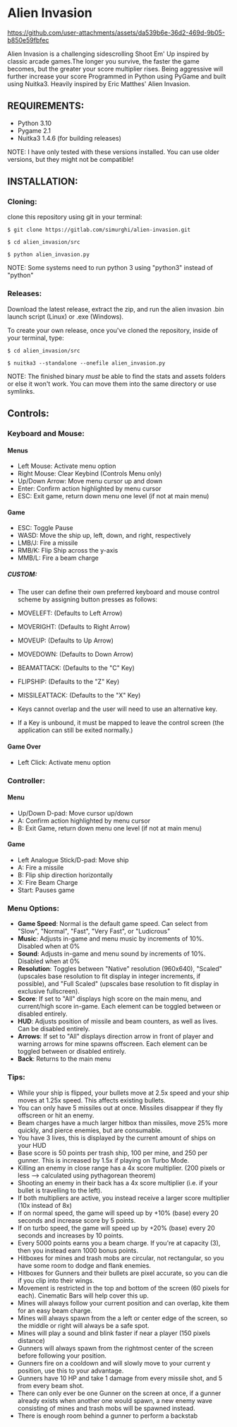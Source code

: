 # Alien Invasion



https://github.com/user-attachments/assets/da539b6e-36d2-469d-9b05-b850e59fbfec


Alien Invasion is a challenging sidescrolling Shoot Em' Up inspired by classic arcade games.The longer you survive, the faster the game becomes, but the greater your score multiplier rises. Being aggressive will further increase your score Programmed in Python using PyGame and built using Nuitka3. Heavily inspired by Eric Matthes' Alien Invasion.


## <b>REQUIREMENTS:</b> 

- Python 3.10
- Pygame 2.1 
- Nuitka3 1.4.6 (for building releases)

NOTE: I have only tested with these versions installed. You can use older versions, but they might not be compatible! 

## <b>INSTALLATION:</b>

### Cloning:

clone this repository using git in your terminal:

```
$ git clone https://gitlab.com/simurghi/alien-invasion.git

$ cd alien_invasion/src

$ python alien_invasion.py

```
NOTE: Some systems need to run python 3 using "python3" instead of "python"

### Releases:

Download the latest release, extract the zip, and run the alien invasion .bin launch script (Linux) or .exe (Windows). 

To create your own release, once you've cloned the repository, inside of your terminal, type:

```
$ cd alien_invasion/src

$ nuitka3 --standalone --onefile alien_invasion.py

```
NOTE: The finished binary _must_ be able to find the stats and assets folders or else it won't work. You can move them into the same directory or use symlinks. 



## <b>Controls:</b>

### Keyboard and Mouse:

#### Menus 
- Left Mouse: Activate menu option 
- Right Mouse: Clear Keybind (Controls Menu only)
- Up/Down Arrow: Move menu cursor up and down
- Enter: Confirm action highlighted by menu cursor
- ESC: Exit game, return down menu one level (if not at main menu)

#### Game
- ESC: Toggle Pause 
- WASD: Move the ship up, left, down, and right, respectively
- LMB/J: Fire a missile
- RMB/K: Flip Ship across the y-axis
- MMB/L: Fire a beam charge

##### CUSTOM:
- The user can define their own preferred keyboard and mouse control scheme by assigning button presses as follows:
- MOVELEFT: (Defaults to Left Arrow)
- MOVERIGHT: (Defaults to Right Arrow)
- MOVEUP: (Defaults to Up Arrow)
- MOVEDOWN: (Defaults to Down Arrow)
- BEAMATTACK: (Defaults to the "C" Key)
- FLIPSHIP: (Defaults to the "Z" Key)
- MISSILEATTACK: (Defaults to the "X" Key)

- Keys cannot overlap and the user will need to use an alternative key. 
- If a Key is unbound, it must be mapped to leave the control screen (the application can still be exited normally.)

#### Game Over
- Left Click: Activate menu option

### Controller:

#### Menu
- Up/Down D-pad: Move cursor up/down
- A: Confirm action highlighted by menu cursor
- B: Exit Game, return down menu one level (if not at main menu)

#### Game
- Left Analogue Stick/D-pad: Move ship
- A: Fire a missile
- B: Flip ship direction horizontally
- X: Fire Beam Charge
- Start: Pauses game


### <b>Menu Options:</b>


- **Game Speed**: Normal is the default game speed. Can select from "Slow", "Normal", "Fast", "Very Fast", or "Ludicrous"
- **Music**: Adjusts in-game and menu music by increments of 10%. Disabled when at 0%
- **Sound**: Adjusts in-game and menu sound by increments of 10%. Disabled when at 0%
- **Resolution**: Toggles between "Native" resolution (960x640), "Scaled" (upscales base resolution to fit display in integer increments, if possible), and "Full Scaled" (upscales base resolution to fit display in exclusive fullscreen).
- **Score**: If set to "All" displays high score on the main menu, and current/high score in-game. Each element can be toggled between or disabled entirely.
- **HUD**: Adjusts position of missile and beam counters, as well as lives. Can be disabled entirely.
- **Arrows**: If set to "All" displays direction arrow in front of player and warning arrows for mine spawns offscreen. Each element can be toggled between or disabled entirely.
- **Back**: Returns to the main menu

### <b>Tips:</b>

- While your ship is flipped, your bullets move at 2.5x speed and your ship moves at 1.25x speed. This affects existing bullets.
- You can only have 5 missiles out at once. Missiles disappear if they fly offscreen or hit an enemy.
- Beam charges have a much larger hitbox than missiles, move 25% more quickly, and pierce enemies, but are consumable. 
- You have 3 lives, this is displayed by the current amount of ships on your HUD
- Base score is 50 points per trash ship, 100 per mine, and 250 per gunner. This is increased by 1.5x if playing on Turbo Mode. 
- Killing an enemy in close range has a 4x score multiplier. (200 pixels or less --> calculated using pythagorean theorem) 
- Shooting an enemy in their back has a 4x score multiplier (i.e. if your bullet is travelling to the left).
- If both multipliers are active, you instead receive a larger score multiplier (10x instead of 8x)
- If on normal speed, the game will speed up by +10% (base) every 20 seconds and increase score by 5 points.
- If on turbo speed, the game will speed up by +20% (base) every 20 seconds and increases by 10 points.
- Every 5000 points earns you a beam charge. If you're at capacity (3), then you instead earn 1000 bonus points.
- Hitboxes for mines and trash mobs are circular, not rectangular, so you have some room to dodge and flank enemies.
- Hitboxes for Gunners and their bullets are pixel accurate, so you can die if you clip into their wings. 
- Movement is restricted in the top and bottom of the screen (60 pixels for each). Cinematic Bars will help cover this up.
- Mines will always follow your current position and can overlap, kite them for an easy beam charge.
- Mines will always spawn from the a left or center edge of the screen, so the middle or right will always be a safe spot.
- Mines will play a sound and blink faster if near a player (150 pixels distance) 
- Gunners will always spawn from the rightmost center of the screen before following your position.
- Gunners fire on a cooldown and will slowly move to your current y position, use this to your advantage.
- Gunners have 10 HP and take 1 damage from every missile shot, and 5 from every beam shot. 
- There can only ever be one Gunner on the screen at once, if a gunner already exists when another one would spawn, a new enemy wave consisting of mines and trash mobs will be spawned instead.
- There is enough room behind a gunner to perform a backstab




